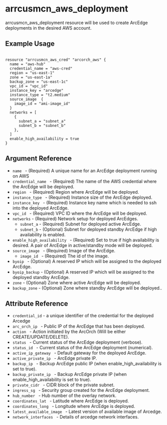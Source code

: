 # <resource name> arrcusmcn_aws_deployment

arrcusmcn_aws_deployment resource will be used to create ArcEdge deployments in the desired AWS account. 

## Example Usage

```hcl

resource "arrcusmcn_aws_cred" "arcorch_aws" {
  name = "aws-hub"
  credential_name = "aws-cred"
  region = "us-east-1"
  zone = "us-east-1a"
  backup_zone = "us-east-1c"
  vpc_id = "vpc_id"
  instance_key = "arcedge"
  instance_type = "t2.medium"
  source_image  {
    image_id = "ami-image_id"
  }
  networks = [
    {
      subnet_a = "subnet_a"
      subnet_b = "subnet_b"
    },
  ]
  enable_high_availability = true
}
```

## Argument Reference

* `name ` - (Required) A unique name for an ArcEdge deployment running on AWS
* `credential_name ` - (Required) The name of the AWS credential where the ArcEdge will be deployed.
* `region ` - (Required) Region where ArcEdge will be deployed.
* `instance_type ` - (Required) Instance size of the ArcEdge deployed.
* `instance_key ` - (Required) Instance key name which is needed to ssh into the deployed ArcEdge.
* `vpc_id ` - (Required) VPC ID where the ArcEdge will be deployed.
* `networks` - (Required) Network setup for deployed ArcEdges.
  * `subnet_a` - (Required) Subnet for deployed active ArcEdge.
  * `subnet_b` - (Optional) Subnet for deployed standby ArcEdge if high availability is enabled.
* `enable_high_availability ` - (Required) Set to true if high availability is desired. A pair of ArcEdge in active/standby mode will be deployed.
* `source_image ` - (Required) Image of the ArcEdge.
  * `image_id ` - (Required) The id of the image.
* `byoip ` - (Optional) A reserved IP which will be assigned to the deployed ArcEdge.
* `byoip_backup` - (Optional) A reserved IP which will be assigned to the deployed standby ArcEdge.
* `zone` - (Optional) Zone where active ArcEdge will be deployed.
* `backup_zone` - (Optional) Zone where standby ArcEdge will be deployed..

## Attribute Reference

* `credential_id` - a unique identifier of the credential for the deployed Arcedge
* `arc_orch_ip ` -  Public IP of the ArcEdge that has been deployed.
* `action ` -  Action initiated by the ArcOrch (Will be either CREATE/UPDATE/DELETE).
* `status ` -  Current status of the ArcEdge deployment (verbose).
* `status_id ` -  Current status of the ArcEdge deployment (numerical).
* `active_ip_gateway ` -  Default gateway for the deployed ArcEdge.
* `active_private_ip ` -  ArcEdge private IP.
* `backup_ip ` -  Backup ArcEdge public IP (when enable_high_availability is set to true).
* `backup_private_ip ` -  Backup ArcEdge private IP (when enable_high_availability is set to true).
* `private_cidr ` -  CIDR block of the private subnet.
* `ingress_sg ` -  Security group created for the ArcEdge deployment.
* `hub_number ` -  Hub number of the overlay network.
* `coordinates_lat ` -  Latitude where ArcEdge is deployed.
* `coordinates_long ` -  Longitude where ArcEdge is deployed.
* `latest_available_image ` - Latest version of available image of Arcedge.
* `network_interfaces ` - Details of arcedge network interfaces.

